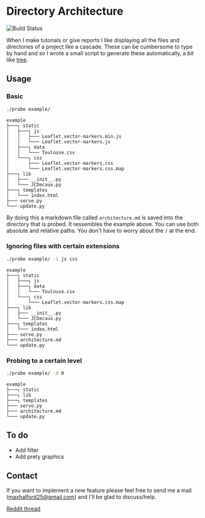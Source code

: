 # Directory Architecture

![Build Status](https://travis-ci.org/MaxHalford/Directory-Architecture.svg)

When I make tutorials or give reports I like displaying all the files and directories of a project like a cascade. These can be cumbersome to type by hand and so I wrote a small script to generate these automatically, a bit like [tree](http://linux.die.net/man/1/tree).

## Usage

### Basic

```sh
./probe example/
```

    example
    ├───┐ static
    │   ├───┐ js
    │   │   ├─── Leaflet.vector-markers.min.js
    │   │   └─── Leaflet.vector-markers.js
    │   ├───┐ data
    │   │   └─── Toulouse.csv
    │   └───┐ css
    │       ├─── Leaflet.vector-markers.css
    │       └─── Leaflet.vector-markers.css.map
    ├───┐ lib
    │   ├─── __init__.py
    │   └─── JCDecaux.py
    ├───┐ templates
    │   └─── index.html
    ├─── serve.py
    └─── update.py

By doing this a markdown file called ``architecture.md`` is saved into the directory that is probed. It ressembles the example above. You can use both absolute and relative paths. You don't have to worry about the `/` at the end.

### Ignoring files with certain extensions

```sh
./probe example/ -i js css
```

    example
    ├───┐ static
    │   ├───┐ js
    │   ├───┐ data
    │   │   └─── Toulouse.csv
    │   └───┐ css
    │       └─── Leaflet.vector-markers.css.map
    ├───┐ lib
    │   ├─── __init__.py
    │   └─── JCDecaux.py
    ├───┐ templates
    │   └─── index.html
    ├─── serve.py
    ├─── architecture.md
    └─── update.py

### Probing to a certain level

```sh
./probe example/ -d 0
```
    example
    ├───┐ static
    ├───┐ lib
    ├───┐ templates
    ├─── serve.py
    ├─── architecture.md
    └─── update.py

## To do

- Add filter
- Add prety graphics

## Contact

If you want to implement a new feature please feel free to send me a mail (<maxhalford25@gmail.com>) and I'll be glad to discuss/help.

[Reddit thread](http://www.reddit.com/r/Python/comments/3b2gw1/probing_a_directory_to_extract_the_architecture/)
